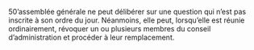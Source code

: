 50’assemblée générale ne peut délibérer sur une question qui n’est pas inscrite à son ordre du jour.
Néanmoins, elle peut, lorsqu’elle est réunie ordinairement, révoquer un ou plusieurs membres du conseil d’administration et procéder à leur remplacement.